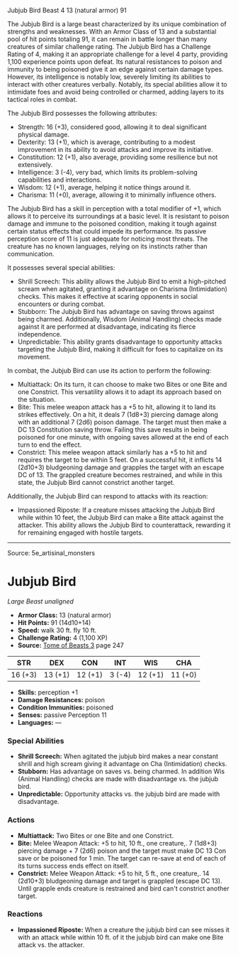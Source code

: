 <MonsterName/>Jubjub Bird</MonsterName>
<CreatureType/>Beast</CreatureType>
<CR/>4</CR>
<AC/>13 (natural armor)</AC>
<HP/>91</HP>
<summary>The Jubjub Bird is a large beast characterized by its unique combination of strengths and weaknesses. With an Armor Class of 13 and a substantial pool of hit points totaling 91, it can remain in battle longer than many creatures of similar challenge rating. The Jubjub Bird has a Challenge Rating of 4, making it an appropriate challenge for a level 4 party, providing 1,100 experience points upon defeat. Its natural resistances to poison and immunity to being poisoned give it an edge against certain damage types. However, its intelligence is notably low, severely limiting its abilities to interact with other creatures verbally. Notably, its special abilities allow it to intimidate foes and avoid being controlled or charmed, adding layers to its tactical roles in combat.</summary>

<detail>

The Jubjub Bird possesses the following attributes:
- Strength: 16 (+3), considered good, allowing it to deal significant physical damage.
- Dexterity: 13 (+1), which is average, contributing to a modest improvement in its ability to avoid attacks and improve its initiative.
- Constitution: 12 (+1), also average, providing some resilience but not extensively.
- Intelligence: 3 (-4), very bad, which limits its problem-solving capabilities and interactions.
- Wisdom: 12 (+1), average, helping it notice things around it.
- Charisma: 11 (+0), average, allowing it to minimally influence others.

The Jubjub Bird has a skill in perception with a total modifier of +1, which allows it to perceive its surroundings at a basic level. It is resistant to poison damage and immune to the poisoned condition, making it tough against certain status effects that could impede its performance. Its passive perception score of 11 is just adequate for noticing most threats. The creature has no known languages, relying on its instincts rather than communication.

It possesses several special abilities:
- Shrill Screech: This ability allows the Jubjub Bird to emit a high-pitched scream when agitated, granting it advantage on Charisma (Intimidation) checks. This makes it effective at scaring opponents in social encounters or during combat.
- Stubborn: The Jubjub Bird has advantage on saving throws against being charmed. Additionally, Wisdom (Animal Handling) checks made against it are performed at disadvantage, indicating its fierce independence.
- Unpredictable: This ability grants disadvantage to opportunity attacks targeting the Jubjub Bird, making it difficult for foes to capitalize on its movement.

In combat, the Jubjub Bird can use its action to perform the following:
- Multiattack: On its turn, it can choose to make two Bites or one Bite and one Constrict. This versatility allows it to adapt its approach based on the situation.
- Bite: This melee weapon attack has a +5 to hit, allowing it to land its strikes effectively. On a hit, it deals 7 (1d8+3) piercing damage along with an additional 7 (2d6) poison damage. The target must then make a DC 13 Constitution saving throw. Failing this save results in being poisoned for one minute, with ongoing saves allowed at the end of each turn to end the effect.
- Constrict: This melee weapon attack similarly has a +5 to hit and requires the target to be within 5 feet. On a successful hit, it inflicts 14 (2d10+3) bludgeoning damage and grapples the target with an escape DC of 13. The grappled creature becomes restrained, and while in this state, the Jubjub Bird cannot constrict another target.

Additionally, the Jubjub Bird can respond to attacks with its reaction:
- Impassioned Riposte: If a creature misses attacking the Jubjub Bird while within 10 feet, the Jubjub Bird can make a Bite attack against the attacker. This ability allows the Jubjub Bird to counterattack, rewarding it for remaining engaged with hostile targets.</detail>



---

Source: 5e_artisinal_monsters

# Jubjub Bird

*Large* *Beast* *unaligned*

- **Armor Class:** 13 (natural armor)
- **Hit Points:** 91 (14d10+14)
- **Speed:** walk 30 ft. fly 10 ft.
- **Challenge Rating:** 4 (1,100 XP)
- **Source:** [Tome of Beasts 3](https://koboldpress.com/kpstore/product/tome-of-beasts-3-for-5th-edition/) page 247

| STR | DEX | CON | INT | WIS | CHA |
| --- | --- | --- | --- | --- | --- |
| 16 (+3) | 13 (+1) | 12 (+1) | 3 (-4) | 12 (+1) | 11 (+0) |

- **Skills:** perception +1
- **Damage Resistances:** poison
- **Condition Immunities:** poisoned
- **Senses:** passive Perception 11
- **Languages:** —

### Special Abilities

- **Shrill Screech:** When agitated the jubjub bird makes a near constant shrill and high scream giving it advantage on Cha (Intimidation) checks.
- **Stubborn:** Has advantage on saves vs. being charmed. In addition Wis (Animal Handling) checks are made with disadvantage vs. the jubjub bird.
- **Unpredictable:** Opportunity attacks vs. the jubjub bird are made with disadvantage.

### Actions

- **Multiattack:** Two Bites or one Bite and one Constrict.
- **Bite:** Melee Weapon Attack: +5 to hit, 10 ft., one creature,. 7 (1d8+3) piercing damage + 7 (2d6) poison and the target must make DC 13 Con save or be poisoned for 1 min. The target can re-save at end of each of its turns success ends effect on itself.
- **Constrict:** Melee Weapon Attack: +5 to hit, 5 ft., one creature,. 14 (2d10+3) bludgeoning damage and target is grappled (escape DC 13). Until grapple ends creature is restrained and bird can't constrict another target.

### Reactions

- **Impassioned Riposte:** When a creature the jubjub bird can see misses it with an attack while within 10 ft. of it the jubjub bird can make one Bite attack vs. the attacker.




